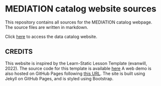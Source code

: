 # MEDIATION catalog website sources

This repository contains all sources for the MEDIATION catalog webpage. The source files are written in markdown.

Click [here](https://mediation-ocean.github.io/mediation-catalog-webpage) to access the data catalog website.

## CREDITS

This website is inspired by the Learn-Static Lesson Template (evanwill, 2022). The source code for this template is available [here](https://github.com/learn-static/lesson-template) A web demo is also hosted on GitHub Pages following [this URL](https://learn-static.github.io/lesson-template/).
The site is built using Jekyll on GitHub Pages, and is styled using Bootstrap.
